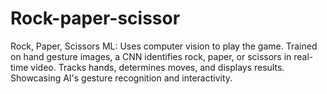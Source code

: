 # Rock-paper-scissor
Rock, Paper, Scissors ML: Uses computer vision to play the game. Trained on hand gesture images, a CNN identifies rock, paper, or scissors in real-time video. Tracks hands, determines moves, and displays results. Showcasing AI's gesture recognition and interactivity.

